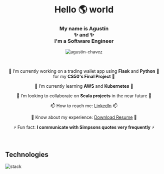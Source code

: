 <h1 align="center">Hello 🌎 world</h1>
<h3 align="center">
  <div>My name is <b>Agustín</b></div> 
  ✨ and ✨
  <div>I'm a <b>Software Engineer</b></div>
</h3>

<p align="center"><img src="https://github-readme-streak-stats.herokuapp.com/?user=agustin-chavez&" alt="agustin-chavez" /></p>

<br/>

<div align="center">

  🔭 I’m currently working on a trading wallet app using **Flask** and **Python** 🐍 for my **CS50's Final Project** 🔭
  
  🌱 I’m currently learning **AWS** and **Kubernetes** 🌱
  
  👯 I’m looking to collaborate on **Scala projects** in the near future 👯
  
  📫 How to reach me: [LinkedIn](https://www.linkedin.com/in/agustinchavez/) 📫
  
  📄 Know about my experience: [Download Resume](https://agustin-chavez.github.io/pdf/CHAVEZ_AGUSTIN_RESUME.pdf) 📄
  
  ⚡ Fun fact: **I communicate with Simpsons quotes very frequently** ⚡

</div>

<br/>

## Technologies

![stack](https://github.com/agustin-chavez/agustin-chavez/assets/39955956/7835e32d-b834-4591-9f2c-d0b3f76881ec)
